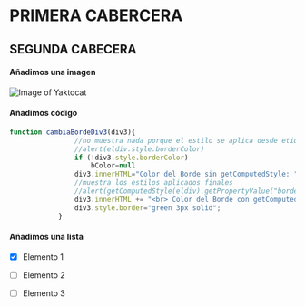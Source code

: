# PRIMERA CABERCERA
## SEGUNDA CABECERA
#### Añadimos una imagen
![Image of Yaktocat](https://fptxurdinaga.eus/wp-content/uploads/2023/06/Logo_Home3.png)
#### Añadimos código
```javascript
function cambiaBordeDiv3(div3){
                //no muestra nada porque el estilo se aplica desde etiqueta style o fichero externo
                //alert(eldiv.style.borderColor)
                if (!div3.style.borderColor)
                    bColor=null
                div3.innerHTML="Color del Borde sin getComputedStyle: " + bColor +"  "
                //muestra los estilos aplicados finales
                //alert(getComputedStyle(eldiv).getPropertyValue("border-color"))
                div3.innerHTML += "<br> Color del Borde con getComputedStyle: "+getComputedStyle(div3).getPropertyValue("border-color")
                div3.style.border="green 3px solid";
            }
```
#### Añadimos una lista
- [X] Elemento 1
- [ ] Elemento 2
- [ ] Elemento 3

